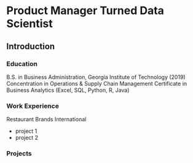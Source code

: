 # Product Manager Turned Data Scientist
## Introduction

### Education
B.S. in Business Administration, Georgia Institute of Technology (2019)
Concentration in Operations & Supply Chain Management
Certificate in Business Analytics (Excel, SQL, Python, R, Java)

### Work Experience
Restaurant Brands International
- project 1
- project 2

### Projects


